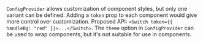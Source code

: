 `ConfigProvider` allows customization of component styles, but only one variant can be defined. Adding a `token` prop to each component would give more control over customization. Proposed API: `<Switch token={{ handleBg: "red" }}>...</Switch>`. The `theme` option in `ConfigProvider` can be used to wrap components, but it's not suitable for use in components.
